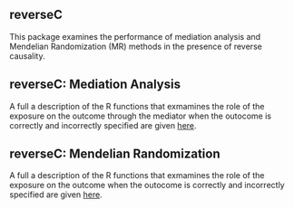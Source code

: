 ## reverseC
This package examines the performance of mediation analysis and Mendelian Randomization (MR) methods in the presence of reverse causality. 

## reverseC: Mediation Analysis
A full a description of the R functions that exmamines the role of the exposure on the outcome through the mediator when the outocome is correctly and incorrectly specified are given [here](https://github.com/SharonLutz/reverseC/blob/master/READMEma.md).

## reverseC: Mendelian Randomization
A full a description of the R functions that exmamines the role of the exposure on the outcome when the outocome is correctly and incorrectly specified are given [here](https://github.com/SharonLutz/reverseC/blob/master/READMEmr.md).
